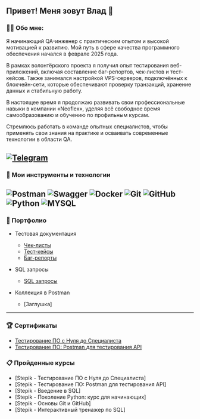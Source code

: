 Привет!  Меня зовут Влад 👋
---
### 👨‍💻 Обо мне:
Я начинающий QA-инженер с практическим опытом и высокой мотивацией к развитию. Мой путь в сфере качества программного обеспечения начался в феврале 2025 года.

В рамках волонтёрского проекта я получил опыт тестирования веб-приложений, включая составление баг-репортов, чек-листов и тест-кейсов. Также занимался настройкой VPS-серверов, подключённых к блокчейн-сети, которые обеспечивают проверку транзакций, хранение данных и стабильную работу.

В настоящее время я продолжаю развивать свои профессиональные навыки в компании «Neoflex», уделяя всё свободное время самообразованию и обучению по профильным курсам.

Стремлюсь работать в команде опытных специалистов, чтобы применять свои знания на практике и осваивать современные технологии в области QA.

[![Telegram](https://img.shields.io/badge/-@taboyakov-blue?style=flat&logo=telegram&logoColor=white)](https://t.me/taboyakov)
---
### 🔧 Мои инструменты и технологии
![Postman](https://img.shields.io/badge/-Postman-090909?style=for-the-badge&logo=postman)
![Swagger](https://img.shields.io/badge/-Swagger-090909?style=for-the-badge&logo=Swagger)
![Docker](https://img.shields.io/badge/-Docker-090909?style=for-the-badge&logo=Docker)
![Git](https://img.shields.io/badge/-Git-090909?style=for-the-badge&logo=Git)
![GitHub](https://img.shields.io/badge/-GitHub-090909?style=for-the-badge&logo=GitHub)
![Python](https://img.shields.io/badge/-Python-090909?style=for-the-badge&logo=Python)
![MYSQL](https://img.shields.io/badge/-MYSQL-090909?style=for-the-badge&logo=MYSQL)
---

### 📁 Портфолио
- Тестовая документация
  -  [Чек-листы](https://github.com/QuaTab/briefcase/tree/main/Checklist)
  -  [Тест-кейсы](https://github.com/QuaTab/briefcase/tree/main/Test_case)
  -  [Баг-репорты](https://github.com/QuaTab/briefcase/tree/main/bug_report)
     
- SQL запросы
  -  [SQL запросы](https://github.com/QuaTab/briefcase/blob/main/SQL/sql.md)

- Коллекция в Postman
  -  [Заглушка]
---

### 🏆 Сертификаты
  - [Тестирование ПО с Нуля до Специалиста](https://github.com/QuaTab/briefcase/blob/main/certificate/stepik-certificate-qa.pdf)
  - [Тестирование ПО: Postman для тестирования API](https://github.com/QuaTab/briefcase/blob/main/certificate/stepik-certificate-postman.pdf)

### 📋 Пройденные курсы
  - [Stepik - Тестирование ПО с Нуля до Специалиста]
  - [Stepik - Тестирование ПО: Postman для тестирования API]
  - [Stepik - Введение в SQL]
  - [Stepik - Поколение Python: курс для начинающих]
  - [Stepik - Основы Git и GitHub]
  - [Stepik - Интерактивный тренажер по SQL]
